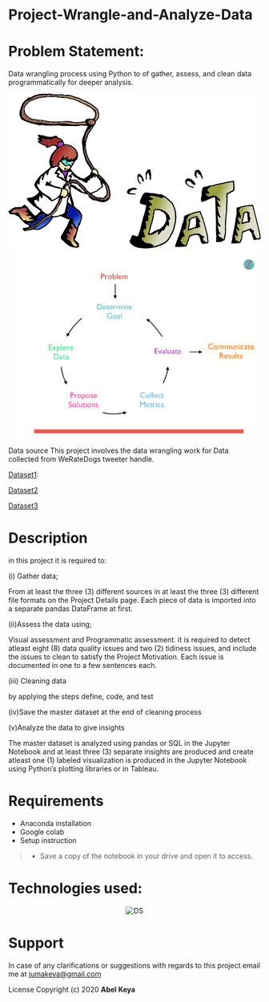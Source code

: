 # Project-Wrangle-and-Analyze-Data
# Problem Statement:
Data wrangling process using Python to of gather, assess, and clean data programmatically for deeper analysis.

![data_wrangler](data_wrangler.png?v=4&s=200)
![pap](pap.gif?v=4&s=200)




Data source
This project involves the data wrangling work for Data collected from WeRateDogs tweeter handle.

[Dataset1](https://github.com/abel-keya/Project-Communicate-Data-Findings/blob/master/house_prices.csv):

[Dataset2](https://github.com/abel-keya/Project-Communicate-Data-Findings/blob/master/house_prices.csv)

[Dataset3](https://github.com/abel-keya/Project-Communicate-Data-Findings/blob/master/house_prices.csv)



# Description

in this project it is required to:

(i) Gather data;

From at least the three (3) different sources in at least the three (3) different file formats on the Project Details page. Each piece of data is imported into a separate pandas DataFrame at first.

(ii)Assess the data using;

Visual assessment and Programmatic assessment. it is required to detect atleast eight (8) data quality issues and two (2) tidiness issues, and include the issues to clean to satisfy the Project Motivation. Each issue is documented in one to a few sentences each.

(iii) Cleaning data

by applying the steps define, code, and test

(iv)Save the master dataset at the end of cleaning process

(v)Analyze the data to give insights

The master dataset is analyzed using pandas or SQL in the Jupyter Notebook and at least three (3) separate insights are produced and create atleast one (1) labeled visualization is produced in the Jupyter Notebook using Python’s plotting libraries or in Tableau.

# Requirements
* Anaconda installation
* Google colab
* Setup instruction
> * Save a copy of the notebook in your drive and open it to access.

<p align="center">
   
   # Technologies used:
   
 <p align="center"> 
   
  <img   src="https://github.com/abel-keya/week8_IP_Abel_Keya_Nairobi-Hospital-conducted-a-clinical-camp-to-test-for-hypothyroidism/blob/master/tech3.jpg" width="550" height="300"  alt="DS" title="Requirements" />
 
</p>

# Support
In case of any clarifications or suggestions with regards to this project email me at jumakeya@gmail.com

License
Copyright (c) 2020 **Abel Keya**
